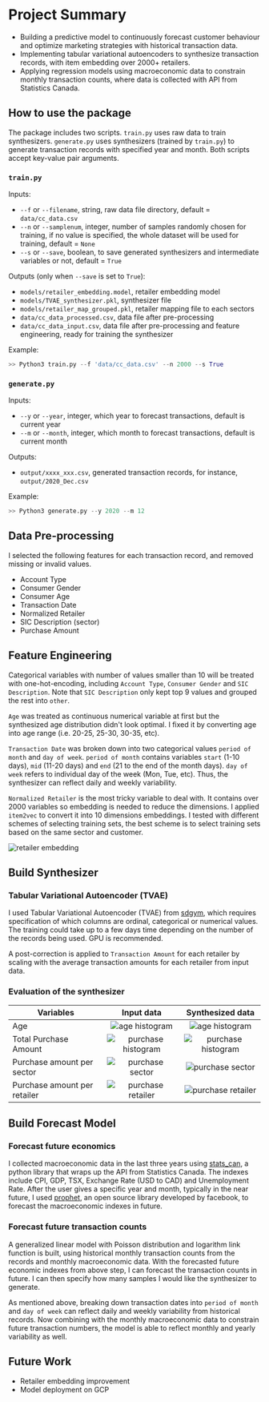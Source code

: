 # Project Summary

* Building a predictive model to continuously forecast customer behaviour and optimize marketing strategies with historical transaction data.
* Implementing tabular variational autoencoders to synthesize transaction records, with item embedding over 2000+ retailers.
* Applying regression models using macroeconomic data to constrain monthly transaction counts, where data is collected with API from Statistics Canada.

## How to use the package

The package includes two scripts. `train.py` uses raw data to train synthesizers. `generate.py` uses synthesizers (trained by `train.py`) to generate transaction records with specified year and month. Both scripts accept key-value pair arguments.

### `train.py`

Inputs: 
  * `--f` or `--filename`, string, raw data file directory, default = `data/cc_data.csv`
  * `--n` or `--samplenum`, integer, number of samples randomly chosen for training, if no value is specified, the whole dataset will be used for training, default = `None`
  * `--s` or `--save`, boolean, to save generated synthesizers and intermediate variables or not, default = `True`
  
Outputs (only when `--save` is set to `True`):
  * `models/retailer_embedding.model`, retailer embedding model
  * `models/TVAE_synthesizer.pkl`, synthesizer file
  * `models/retailer_map_grouped.pkl`, retailer mapping file to each sectors
  * `data/cc_data_processed.csv`, data file after pre-processing
  * `data/cc_data_input.csv`, data file after pre-processing and feature engineering, ready for training the synthesizer
  
Example:
```python
>> Python3 train.py --f 'data/cc_data.csv' --n 2000 --s True
```

### `generate.py`

Inputs:
  * `--y` or `--year`, integer, which year to forecast transactions, default is current year
  * `--m` or `--month`, integer, which month to forecast transactions, default is current month
  
Outputs:
  * `output/xxxx_xxx.csv`, generated transaction records, for instance, `output/2020_Dec.csv`
  
Example:
```Python
>> Python3 generate.py --y 2020 --m 12
```

## Data Pre-processing

I selected the following features for each transaction record, and removed missing or invalid values.

* Account Type
* Consumer Gender
* Consumer Age
* Transaction Date
* Normalized Retailer
* SIC Description (sector)
* Purchase Amount

## Feature Engineering

Categorical variables with number of values smaller than 10 will be treated with one-hot-encoding, including `Account Type`, `Consumer Gender` and `SIC Description`. Note that `SIC Description` only kept top 9 values and grouped the rest into `other`.

`Age` was treated as continuous numerical variable at first but the synthesized age distribution didn't look optimal. I fixed it by converting age into age range (i.e. 20-25, 25-30, 30-35, etc).

`Transaction Date` was broken down into two categorical values `period of month` and `day of week`. `period of month` contains variables `start` (1-10 days), `mid` (11-20 days) and `end` (21 to the end of the month days). `day of week` refers to individual day of the week (Mon, Tue, etc). Thus, the synthesizer can reflect daily and weekly variability. 

`Normalized Retailer` is the most tricky variable to deal with. It contains over 2000 variables so embedding is needed to reduce the dimensions. I applied `item2vec` to convert it into 10 dimensions embeddings. I tested with different schemes of selecting training sets, the best scheme is to select training sets based on the same sector and customer.

![retailer embedding](https://github.com/rui-zhang-ocean/Predict_Transactions/blob/master/experiments/figs/retailer2vec/exp_07_10emb.png "retailer embedding")

## Build Synthesizer

### Tabular Variational Autoencoder (TVAE)

I used Tabular Variational Autoencoder (TVAE) from [sdgym](https://github.com/sdv-dev/SDGym/blob/master/sdgym/synthesizers/tvae.py), which requires specification of which columns are ordinal, categorical or numerical values. The training could take up to a few days time depending on the number of the records being used. GPU is recommended.

A post-correction is applied to `Transaction Amount` for each retailer by scaling with the average transaction amounts for each retailer from input data.

### Evaluation of the synthesizer

| Variables        | Input data      | Synthesized data  |
| ---------------- |:---------------:|:-----------------:|
| Age                   | ![age histogram](https://github.com/rui-zhang-ocean/Predict_Transactions/blob/master/experiments/figs/eda/age_hist_input.png "age histogram input") | ![age histogram](https://github.com/rui-zhang-ocean/Predict_Transactions/blob/master/experiments/figs/eda/age_hist_syn_ageCat70.png "age histogram synthesized") |
| Total Purchase Amount       | ![purchase histogram](https://github.com/rui-zhang-ocean/Predict_Transactions/blob/master/experiments/figs/eda/purchase_hist_input.png "purchase histogram input")       | ![purchase histogram](https://github.com/rui-zhang-ocean/Predict_Transactions/blob/master/experiments/figs/eda/purchase_hist_syn_ageCat70_corr.png "purchase histogram synthesized") |
| Purchase amount per sector   | ![purchase sector](https://github.com/rui-zhang-ocean/Predict_Transactions/blob/master/experiments/figs/eda/purchase_SIC%20Description_input.png "purchase sector input")| ![purchase sector](https://github.com/rui-zhang-ocean/Predict_Transactions/blob/master/experiments/figs/eda/purchase_SIC%20Description_synthesized.png "purchase sector synthesized")|
| Purchase amount per retailer | ![purchase retailer](https://github.com/rui-zhang-ocean/Predict_Transactions/blob/master/experiments/figs/eda/purchase_Normalized%20Retailer_input.png "purchase retailer input") |   ![purchase retailer](https://github.com/rui-zhang-ocean/Predict_Transactions/blob/master/experiments/figs/eda/purchase_Normalized%20Retailer_synthesized.png "purchase retailer synthesized") |

## Build Forecast Model

### Forecast future economics

I collected macroeconomic data in the last three years using [stats_can](https://stats-can.readthedocs.io/en/latest/), a python library that wraps up the API from Statistics Canada. The indexes include CPI, GDP, TSX, Exchange Rate (USD to CAD) and Unemployment Rate. After the user gives a specific year and month, typically in the near future, I used [prophet](https://facebook.github.io/prophet/), an open source library developed by facebook, to forecast the macroeconomic indexes in future.

### Forecast future transaction counts

A generalized linear model with Poisson distribution and logarithm link function is built, using historical monthly transaction counts from the records and monthly macroeconomic data. With the forecasted future economic indexes from above step, I can forecast the transaction counts in future. I can then specify how many samples I would like the synthesizer to generate. 

As mentioned above, breaking down transaction dates into `period of month` and `day of week` can reflect daily and weekly variability from historical records. Now combining with the monthly macroeconomic data to constrain future transaction numbers, the model is able to reflect monthly and yearly variability as well. 

## Future Work

* Retailer embedding improvement
* Model deployment on GCP
